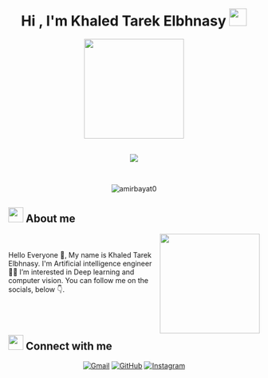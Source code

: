 <h1 align="center">Hi , I'm Khaled Tarek Elbhnasy <img src="https://media.giphy.com/media/hvRJCLFzcasrR4ia7z/giphy.gif" width="35"></h1>
<div id="header" align="center">
  <img src="https://media.giphy.com/media/KVVgWtScb37USleUB3/giphy.gif" width="200"/>
</div>
<br>
<p align="center">
  <a href="https://github.com/DenverCoder1/readme-typing-svg"><img src="https://readme-typing-svg.herokuapp.com?color=blue&height=60&lines=Artificial+Intelligence+engineer&center=true&width=500&height=50"></a>
</p>
<br>
<p align="center"> 
<!--   <img src="https://komarev.com/ghpvc/?username=Elbhnasy&label=Profile%20views&color=red&style=flat" alt="Elbhnasy" />  -->
	<img src="https://komarev.com/ghpvc/?username=amirbayat0&label=Profile%20views&color=red&style=flat" alt="amirbayat0" /> 
</p>

## <img src = "https://user-images.githubusercontent.com/63050133/156777293-72a6e681-2582-4a9d-ad92-09d1181d47c7.gif" width = 30px>  About me

<img align="right" src="https://user-images.githubusercontent.com/63050133/156676671-d5b2e362-97d4-4404-9447-dd71ddfea82f.gif" width = 200px/>

<br><br>
Hello Everyone 👋, My name is Khaled Tarek Elbhnasy. I'm Artificial intelligence engineer👨‍💻
I’m interested in Deep learning and computer vision.
You can follow me on the socials, below 👇.

<br><br>

## <img src="https://media.giphy.com/media/iY8CRBdQXODJSCERIr/giphy.gif" width="30px"> Connect with me
<p align="center">
	<a href="mailto:khaledtarek57357@gmail.com"><img img src="https://img.shields.io/badge/gmail-%23EA4335.svg?style=plastic&logo=gmail&logoColor=white" alt="Gmail"/></a>
	<a href="https://https://github.com/Elbhnasy"><img src="https://img.shields.io/badge/github-%23181717.svg?style=plastic&logo=github&logoColor=white" alt="GitHub"/></a>
	<a href="https://www.instagram.com/_khaled_tarek_/"><img src="https://img.shields.io/badge/instagram-%23E4405F.svg?style=plastic&logo=instagram&logoColor=white" alt="Instagram"/></a>
</p
